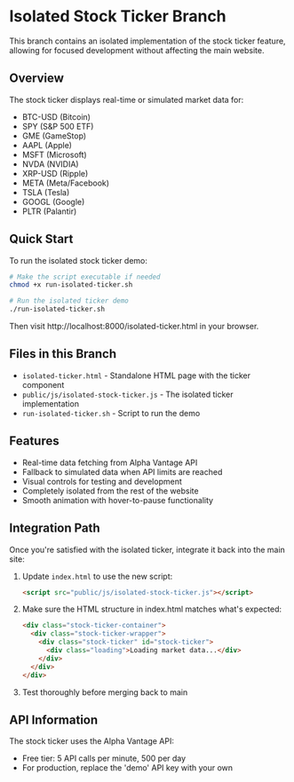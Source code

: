 # Isolated Stock Ticker Branch

This branch contains an isolated implementation of the stock ticker feature, allowing for focused development without affecting the main website.

## Overview

The stock ticker displays real-time or simulated market data for:
- BTC-USD (Bitcoin)
- SPY (S&P 500 ETF)
- GME (GameStop)
- AAPL (Apple)
- MSFT (Microsoft)
- NVDA (NVIDIA)
- XRP-USD (Ripple)
- META (Meta/Facebook)
- TSLA (Tesla)
- GOOGL (Google)
- PLTR (Palantir)

## Quick Start

To run the isolated stock ticker demo:

```bash
# Make the script executable if needed
chmod +x run-isolated-ticker.sh

# Run the isolated ticker demo
./run-isolated-ticker.sh
```

Then visit http://localhost:8000/isolated-ticker.html in your browser.

## Files in this Branch

- `isolated-ticker.html` - Standalone HTML page with the ticker component
- `public/js/isolated-stock-ticker.js` - The isolated ticker implementation
- `run-isolated-ticker.sh` - Script to run the demo

## Features

- Real-time data fetching from Alpha Vantage API
- Fallback to simulated data when API limits are reached
- Visual controls for testing and development
- Completely isolated from the rest of the website
- Smooth animation with hover-to-pause functionality

## Integration Path

Once you're satisfied with the isolated ticker, integrate it back into the main site:

1. Update `index.html` to use the new script:
   ```html
   <script src="public/js/isolated-stock-ticker.js"></script>
   ```

2. Make sure the HTML structure in index.html matches what's expected:
   ```html
   <div class="stock-ticker-container">
     <div class="stock-ticker-wrapper">
       <div class="stock-ticker" id="stock-ticker">
         <div class="loading">Loading market data...</div>
       </div>
     </div>
   </div>
   ```

3. Test thoroughly before merging back to main

## API Information

The stock ticker uses the Alpha Vantage API:
- Free tier: 5 API calls per minute, 500 per day
- For production, replace the 'demo' API key with your own 